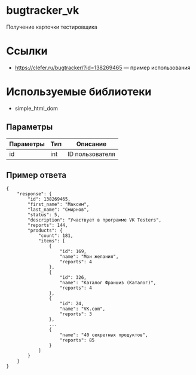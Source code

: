 # bugtracker_vk
Получение карточки тестировщика

# Ссылки
* https://clefer.ru/bugtracker/?id=138269465 — пример использования

# Используемые библиотеки
* simple_html_dom

## Параметры

| Параметры    | Тип           | Описание              |
|--------------|---------------|-----------------------|
| id           | int           | ID пользователя       |

## Пример ответа
```
{
    "response": {
        "id": 138269465,
        "first_name": "Максим",
        "last_name": "Смирнов",
        "status": 5,
        "description": "Участвует в программе VK Testers",
        "reports": 144,
        "products": {
            "count": 181,
            "items": [
                {
                    "id": 169,
                    "name": "Мои желания",
                    "reports": 4
                },
                {
                    "id": 326,
                    "name": "Каталог Франшиз (Каталог)",
                    "reports": 4
                },
                {
                    "id": 24,
                    "name": "VK.com",
                    "reports": 3
                },
                ...
                {
                    "name": "40 секретных продуктов",
                    "reports": 85
                }
            ]
        }
    }
}
```
